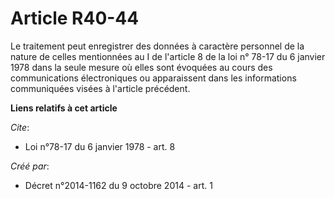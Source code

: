 # Article R40-44

Le traitement peut enregistrer des données à caractère personnel de la nature de celles mentionnées au I de l'article 8 de la
loi n° 78-17 du 6 janvier 1978 dans la seule mesure où elles sont évoquées au cours des communications électroniques ou
apparaissent dans les informations communiquées visées à l'article précédent.

**Liens relatifs à cet article**

_Cite_:

  - Loi n°78-17 du 6 janvier 1978 - art. 8

_Créé par_:

  - Décret n°2014-1162 du 9 octobre 2014 - art. 1
